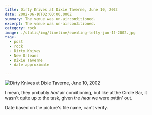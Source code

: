 ```yaml
---
title: Dirty Knives at Dixie Taverne, June 10, 2002
date: 2002-06-10T02:00:00.000Z
summary: The venue was un-airconditioned.
excerpt: The venue was un-airconditioned.
category: rock
image: ./static/img/timeline/sweating-lefty-jun-10-2002.jpg
tags:
  - post
  - rock
  - Dirty Knives
  - New Orleans
  - Dixie Taverne
  - date approximate

---
```


![Dirty Knives at Dixie Taverne, June 10, 2002](/static/img/rock/sweating-lefty-jun-10-2002.jpg "Dirty Knives at Dixie Taverne, June 10, 2002")

I mean, they probably _had_ air conditioning, but like at the Circle Bar, it wasn't quite up to the task, given the *heat* we were puttin' out.

Date based on the picture's file name, can't verify.
